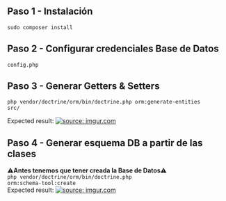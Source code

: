 ## Paso 1 - Instalación 
<code>sudo composer install</code>

## Paso 2 - Configurar credenciales Base de Datos
<code>config.php</code>

## Paso 3 - Generar Getters & Setters
<code>php vendor/doctrine/orm/bin/doctrine.php orm:generate-entities src/</code>

Expected result:
<a href="https://i.imgur.com/pDW3nCZ.png"><img src="https://i.imgur.com/pDW3nCZ.png" title="source: imgur.com" /></a>

## Paso 4 - Generar esquema DB a partir de las clases
⚠️**Antes tenemos que tener creada la Base de Datos**⚠️<br>
<code>php vendor/doctrine/orm/bin/doctrine.php orm:schema-tool:create</code><br>
Expected result:
<a href="https://i.imgur.com/SJuSzRu.png"><img src="https://i.imgur.com/SJuSzRu.png" title="source: imgur.com" /></a>

